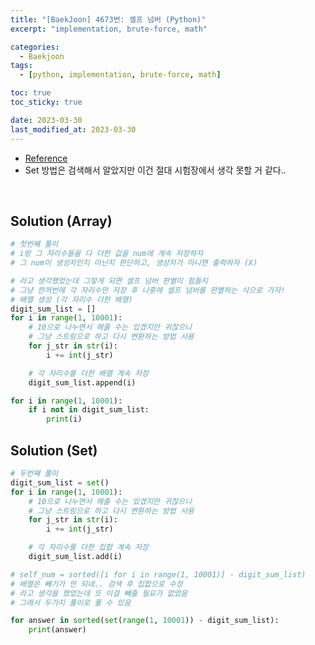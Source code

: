 ```yaml
---
title: "[BaekJoon] 4673번: 셀프 넘버 (Python)"
excerpt: "implementation, brute-force, math"

categories:
  - Baekjoon
tags:
  - [python, implementation, brute-force, math]

toc: true
toc_sticky: true

date: 2023-03-30
last_modified_at: 2023-03-30
---
```


- [Reference](https://www.acmicpc.net/problem/4673)
- Set 방법은 검색해서 알았지만 이건 절대 시험장에서 생각 못할 거 같다..

<br>

## Solution (Array)

```python
# 첫번째 풀이
# i랑 그 자리수들을 다 더한 값을 num에 계속 저장하자
# 그 num이 생성자인지 아닌지 판단하고, 생성자가 아니면 출력하자 (X)

# 라고 생각했었는데 그렇게 되면 셀프 넘버 판별이 힘들지
# 그냥 한꺼번에 각 자리수만 저장 후 나중에 셀프 넘버를 판별하는 식으로 가자!
# 배열 생성 (각 자리수 더한 배열)
digit_sum_list = []
for i in range(1, 10001):
    # 10으로 나누면서 해줄 수는 있겠지만 귀찮으니
    # 그냥 스트링으로 하고 다시 변환하는 방법 사용
    for j_str in str(i):
        i += int(j_str)

    # 각 자리수를 더한 배열 계속 저장
    digit_sum_list.append(i)

for i in range(1, 10001):
    if i not in digit_sum_list:
        print(i)
```

## Solution (Set)

```python
# 두번째 풀이
digit_sum_list = set()
for i in range(1, 10001):
    # 10으로 나누면서 해줄 수는 있겠지만 귀찮으니
    # 그냥 스트링으로 하고 다시 변환하는 방법 사용
    for j_str in str(i):
        i += int(j_str)

    # 각 자리수를 더한 집합 계속 저장
    digit_sum_list.add(i)

# self_num = sorted([i for i in range(1, 10001)] - digit_sum_list)
# 배열은 빼기가 안 되네.. 검색 후 집합으로 수정
# 라고 생각을 했었는데 또 이걸 빼줄 필요가 없었음
# 그래서 두가지 풀이로 풀 수 있음

for answer in sorted(set(range(1, 10001)) - digit_sum_list):
    print(answer)
```
